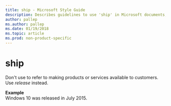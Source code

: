 ```yaml
---
title: ship - Microsoft Style Guide
description: Describes guidelines to use 'ship' in Microsoft documents, and provides alternate usage examples.
author: pallep
ms.author: pallep
ms.date: 01/19/2018
ms.topic: article
ms.prod: non-product-specific
---
```


# ship

Don't use to refer to making products or services available to customers. Use *release* instead. 

**Example**  
Windows 10 was released in July 2015.
